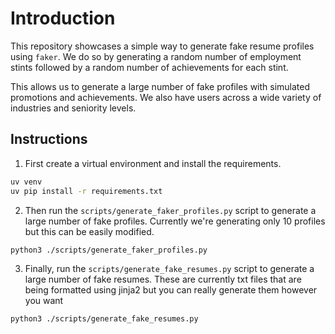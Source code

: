# Introduction

This repository showcases a simple way to generate fake resume profiles using `faker`. We do so by generating a random number of employment stints followed by a random number of achievements for each stint.

This allows us to generate a large number of fake profiles with simulated promotions and achievements. We also have users across a wide variety of industries and seniority levels.

## Instructions

1. First create a virtual environment and install the requirements.

```bash
uv venv
uv pip install -r requirements.txt
```

2. Then run the `scripts/generate_faker_profiles.py` script to generate a large number of fake profiles. Currently we're generating only 10 profiles but this can be easily modified.

```bash
python3 ./scripts/generate_faker_profiles.py
```

3. Finally, run the `scripts/generate_fake_resumes.py` script to generate a large number of fake resumes. These are currently txt files that are being formatted using jinja2 but you can really generate them however you want

```bash
python3 ./scripts/generate_fake_resumes.py
```
